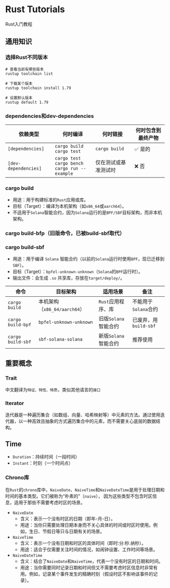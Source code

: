 # Rust Tutorials
Rust入门教程

## 通用知识
### 选择Rust不同版本
```
# 查看当前有哪些版本
rustup toolchain list

# 下载某个版本
rustup toolchain install 1.79

# 设置默认版本
rustup default 1.79
```

### dependencies和dev-dependencies
| 依赖类型                 | 何时编译                                                       | 何时链接          | 何时包含到最终产物 |
|----------------------|------------------------------------------------------------|---------------|-----------|
| `[dependencies]`     | `cargo build` <br/>`cargo test`                            | `cargo build` | ✅ 是的      |
| `[dev-dependencies]` | `cargo test` <br/>`cargo bench` <br/>`cargo run --example` | 仅在测试或基准测试时    | ❌ 否       |


### cargo build
* 用途：用于构建标准的`Rust`应用或库。
* 目标（Target）：编译为本机架构（如`x86_64`或`aarch64`）。
* 不适用于`Solana`智能合约，因为`Solana`运行的是`BPF/SBF`目标架构，而非本机架构。
### cargo build-bfp（旧版命令，已被build-sbf取代）
### cargo build-sbf
* 用途：用于编译 `Solana` 智能合约（以前的`Solana`运行时使用`BPF`，现已迁移到`SBF`）。
* 目标（Target）：`bpfel-unknown-unknown`（`Solana`的`BPF`运行时）。
* 输出文件：会生成 `.so` 共享库，存放在`target/deploy/`。

| 命令                 | 目标架构                    | 适用场景            | 备注                |
|--------------------|-------------------------|-----------------|-------------------|
| `cargo build`	     | 本机架构（`x86_64/aarch64`）  | 	`Rust`应用程序、库	  | 不能用于`Solana`合约    |
| `cargo build-bpf`	 | `bpfel-unknown-unknown` | 	旧版`Solana`智能合约 | 	已废弃，用`build-sbf` |
| `cargo build-sbf`	 | `sbf-solana-solana`	    | 新版`Solana`智能合约	 | 推荐使用              |



## 重要概念

### Trait
中文翻译为`特征、特性、特质`，类似其他语言的`接口`

### Iterator
迭代器是一种遍历集合（如数组、向量、哈希映射等）中元素的方法。通过使用迭代器，以一种高效且抽象的方式遍历集合中的元素，而不需要关心底层的数据结构。


## Time
* `Duration`：持续时间（一段时间）
* `Instant`：时刻（一个时间点）

### Chrono库
在`Rust`的`chrono`库中，`NaiveDate`、`NaiveTime`和`NaiveDateTime`是用于处理日期和时间的基本类型。它们被称为“朴素的”（`naive`），
因为这些类型不包含时区信息，适用于那些不需要考虑时区的场景。

* `NaiveDate`
  * 含义：表示一个没有时区的日期（即年-月-日）。
  * 用途：当你只需要处理日期本身而不关心具体的时间或时区时使用。例如，生日、节假日等只与日期有关的场景。
* `NaiveTime`
  * 含义：表示一个没有日期和时区的具体时间（即时:分:秒.纳秒）。
  * 用途：适合于仅需要关注时间的情况，如闹钟设置、工作时间等场景。
* `NaiveDateTime`
  * 含义：结合了`NaiveDate`和`NaiveTime`，代表一个没有时区的日期和时间。
  * 用途：当你需要同时记录日期和时间但又不需要考虑时区信息时非常有用。例如，记录某个事件发生的精确时刻（假设时区不影响该事件的记录）。

